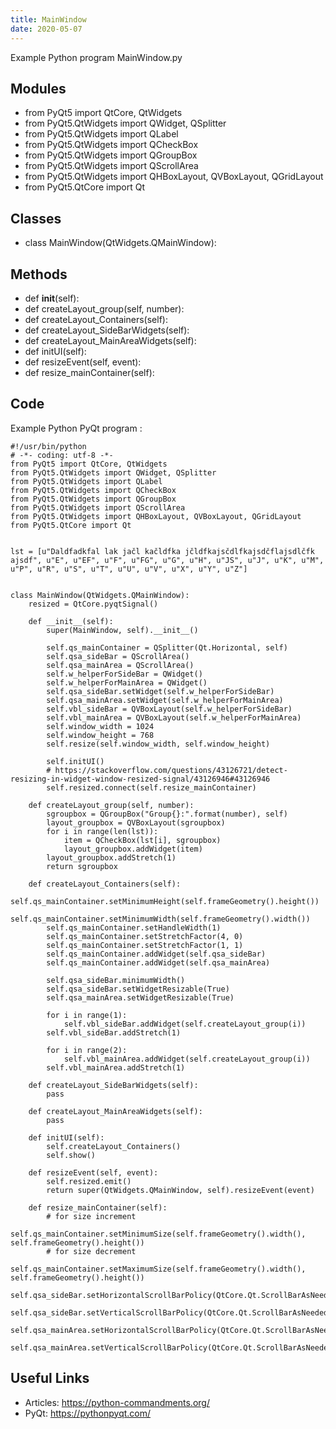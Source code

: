 ```yaml
---
title: MainWindow
date: 2020-05-07
---
```

Example Python program MainWindow.py

## Modules

* from PyQt5 import QtCore, QtWidgets
* from PyQt5.QtWidgets import QWidget, QSplitter
* from PyQt5.QtWidgets import QLabel
* from PyQt5.QtWidgets import QCheckBox
* from PyQt5.QtWidgets import QGroupBox
* from PyQt5.QtWidgets import QScrollArea
* from PyQt5.QtWidgets import QHBoxLayout, QVBoxLayout, QGridLayout
* from PyQt5.QtCore import Qt

## Classes

* class MainWindow(QtWidgets.QMainWindow):

## Methods

* def __init__(self):
* def createLayout_group(self, number):
* def createLayout_Containers(self):
* def createLayout_SideBarWidgets(self):
* def createLayout_MainAreaWidgets(self):
* def initUI(self):
* def resizeEvent(self, event):
* def resize_mainContainer(self):

## Code

Example Python PyQt program :

    #!/usr/bin/python
    # -*- coding: utf-8 -*-
    from PyQt5 import QtCore, QtWidgets
    from PyQt5.QtWidgets import QWidget, QSplitter
    from PyQt5.QtWidgets import QLabel
    from PyQt5.QtWidgets import QCheckBox
    from PyQt5.QtWidgets import QGroupBox
    from PyQt5.QtWidgets import QScrollArea
    from PyQt5.QtWidgets import QHBoxLayout, QVBoxLayout, QGridLayout
    from PyQt5.QtCore import Qt
    
    
    lst = [u"Daldfadkfal lak jačl kačldfka jčldfkajsčdlfkajsdčflajsdlčfk ajsdf", u"E", u"EF", u"F", u"FG", u"G", u"H", u"JS", u"J", u"K", u"M", u"P", u"R", u"S", u"T", u"U", u"V", u"X", u"Y", u"Z"]
    
    
    class MainWindow(QtWidgets.QMainWindow):
        resized = QtCore.pyqtSignal()
    
        def __init__(self):
            super(MainWindow, self).__init__()
    
            self.qs_mainContainer = QSplitter(Qt.Horizontal, self)
            self.qsa_sideBar = QScrollArea()
            self.qsa_mainArea = QScrollArea()
            self.w_helperForSideBar = QWidget()
            self.w_helperForMainArea = QWidget()
            self.qsa_sideBar.setWidget(self.w_helperForSideBar)
            self.qsa_mainArea.setWidget(self.w_helperForMainArea)
            self.vbl_sideBar = QVBoxLayout(self.w_helperForSideBar)
            self.vbl_mainArea = QVBoxLayout(self.w_helperForMainArea)
            self.window_width = 1024
            self.window_height = 768
            self.resize(self.window_width, self.window_height)
    
            self.initUI()
            # https://stackoverflow.com/questions/43126721/detect-resizing-in-widget-window-resized-signal/43126946#43126946
            self.resized.connect(self.resize_mainContainer)
    
        def createLayout_group(self, number):
            sgroupbox = QGroupBox("Group{}:".format(number), self)
            layout_groupbox = QVBoxLayout(sgroupbox)
            for i in range(len(lst)):
                item = QCheckBox(lst[i], sgroupbox)
                layout_groupbox.addWidget(item)
            layout_groupbox.addStretch(1)
            return sgroupbox
    
        def createLayout_Containers(self):
            self.qs_mainContainer.setMinimumHeight(self.frameGeometry().height())
            self.qs_mainContainer.setMinimumWidth(self.frameGeometry().width())
            self.qs_mainContainer.setHandleWidth(1)
            self.qs_mainContainer.setStretchFactor(4, 0)
            self.qs_mainContainer.setStretchFactor(1, 1)
            self.qs_mainContainer.addWidget(self.qsa_sideBar)
            self.qs_mainContainer.addWidget(self.qsa_mainArea)
    
            self.qsa_sideBar.minimumWidth()
            self.qsa_sideBar.setWidgetResizable(True)
            self.qsa_mainArea.setWidgetResizable(True)
    
            for i in range(1):
                self.vbl_sideBar.addWidget(self.createLayout_group(i))
            self.vbl_sideBar.addStretch(1)
    
            for i in range(2):
                self.vbl_mainArea.addWidget(self.createLayout_group(i))
            self.vbl_mainArea.addStretch(1)
    
        def createLayout_SideBarWidgets(self):
            pass
    
        def createLayout_MainAreaWidgets(self):
            pass
    
        def initUI(self):
            self.createLayout_Containers()
            self.show()
    
        def resizeEvent(self, event):
            self.resized.emit()
            return super(QtWidgets.QMainWindow, self).resizeEvent(event)
    
        def resize_mainContainer(self):
            # for size increment
            self.qs_mainContainer.setMinimumSize(self.frameGeometry().width(), self.frameGeometry().height())
            # for size decrement
            self.qs_mainContainer.setMaximumSize(self.frameGeometry().width(), self.frameGeometry().height())
            self.qsa_sideBar.setHorizontalScrollBarPolicy(QtCore.Qt.ScrollBarAsNeeded)
            self.qsa_sideBar.setVerticalScrollBarPolicy(QtCore.Qt.ScrollBarAsNeeded)
            self.qsa_mainArea.setHorizontalScrollBarPolicy(QtCore.Qt.ScrollBarAsNeeded)
            self.qsa_mainArea.setVerticalScrollBarPolicy(QtCore.Qt.ScrollBarAsNeeded)
        

## Useful Links

- Articles: https://python-commandments.org/
- PyQt: https://pythonpyqt.com/
